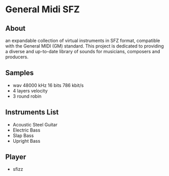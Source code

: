 # General Midi SFZ

## About

an expandable collection of virtual instruments in SFZ format, compatible with the General MIDI (GM) standard. This project is dedicated to providing a diverse and up-to-date library of sounds for musicians, composers and producers.

## Samples

- wav 48000 kHz 16 bits 786 kbit/s
- 4 layers velocity
- 3 round robin

## Instruments List

- Acoustic Steel Guitar
- Electric Bass
- Slap Bass
- Upright Bass

## Player

- sfizz
